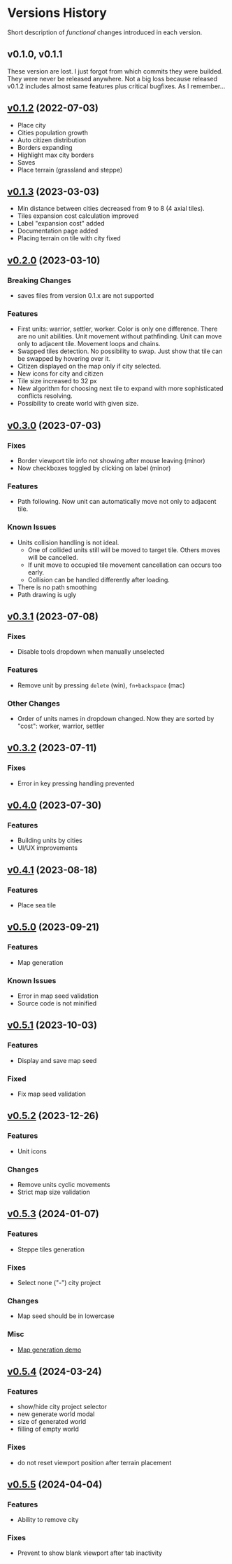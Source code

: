 # Versions History

Short description of *functional* changes introduced in each version.

## v0.1.0, v0.1.1

These version are lost. I just forgot from which commits they were builded. They were never be released anywhere. Not a big loss because released v0.1.2 includes almost same features plus critical bugfixes. As I remember...

## [v0.1.2](v0.1.2) (2022-07-03)

* Place city
* Cities population growth
* Auto citizen distribution
* Borders expanding
* Highlight max city borders
* Saves
* Place terrain (grassland and steppe)

## [v0.1.3](v0.1.3) (2023-03-03)

* Min distance between cities decreased from 9 to 8 (4 axial tiles).
* Tiles expansion cost calculation improved
* Label "expansion cost" added
* Documentation page added
* Placing terrain on tile with city fixed

## [v0.2.0](v0.2.0) (2023-03-10)

### Breaking Changes
* saves files from version 0.1.x are not supported

### Features
* First units: warrior, settler, worker. Color is only one difference. There are no unit abilities. Unit movement without pathfinding. Unit can move only to adjacent tile. Movement loops and chains.
* Swapped tiles detection. No possibility to swap. Just show that tile can be swapped by hovering over it.
* Citizen displayed on the map only if city selected.
* New icons for city and citizen
* Tile size increased to 32 px
* New algorithm for choosing next tile to expand with more sophisticated conflicts resolving.
* Possibility to create world with given size.

## [v0.3.0](v0.3.0) (2023-07-03)

### Fixes
* Border viewport tile info not showing after mouse leaving (minor)
* Now checkboxes toggled by clicking on label (minor) 

### Features
* Path following. Now unit can automatically move not only to adjacent tile.

### Known Issues
* Units collision handling is not ideal.
  - One of collided units still will be moved to target tile. Others moves will be cancelled.
  - If unit move to occupied tile movement cancellation can occurs too early.
  - Collision can be handled differently after loading.
* There is no path smoothing
* Path drawing is ugly

## [v0.3.1](v0.3.1) (2023-07-08)

### Fixes
* Disable tools dropdown when manually unselected

### Features
* Remove unit by pressing `delete` (win), `fn+backspace` (mac)

### Other Changes
* Order of units names in dropdown changed. Now they are sorted by "cost": worker, warrior, settler

## [v0.3.2](v0.3.2) (2023-07-11)

### Fixes
* Error in key pressing handling prevented

## [v0.4.0](v0.4.0) (2023-07-30)

### Features
* Building units by cities
* UI/UX improvements

## [v0.4.1](v0.4.1) (2023-08-18)

### Features
* Place sea tile

## [v0.5.0](v0.5.0) (2023-09-21)

### Features
* Map generation

### Known Issues
* Error in map seed validation
* Source code is not minified

## [v0.5.1](v0.5.1) (2023-10-03)

### Features
* Display and save map seed

### Fixed
* Fix map seed validation

## [v0.5.2](v0.5.2) (2023-12-26)

### Features
* Unit icons

### Changes
* Remove units cyclic movements
* Strict map size validation

## [v0.5.3](v0.5.3) (2024-01-07)

### Features
* Steppe tiles generation

### Fixes
* Select none ("-") city project

### Changes
* Map seed should be in lowercase

### Misc
* [Map generation demo](v0.5.3/map-gen-demo.html)

## [v0.5.4](v0.5.4) (2024-03-24)

### Features
  * show/hide city project selector
  * new generate world modal
  * size of generated world
  * filling of empty world

### Fixes
  * do not reset viewport position after terrain placement

## [v0.5.5](v0.5.5) (2024-04-04)

### Features
  * Ability to remove city

### Fixes
  * Prevent to show blank viewport after tab inactivity

